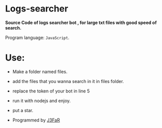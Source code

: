 # Logs-searcher

**Source Code of logs searcher bot , for large txt files with good speed of search.**

Program language: `JavaScript`.

# Use:
- Make a folder named files.
- add the files that you wanna search in it in files folder.
- replace the token of your bot in line 5
- run it with nodejs and enjoy.
- put a star.

- Programmed by [J3FaR](t.me/iraqsGodFather)
